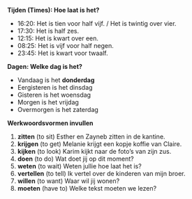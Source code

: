 **Tijden (Times): Hoe laat is het?**

- 16:20: Het is tien voor half vijf. / Het is twintig over vier.
- 17:30: Het is half zes.
- 12:15: Het is kwart over een.
- 08:25: Het is vijf voor half negen.
- 23:45: Het is kwart voor twaalf.

**Dagen: Welke dag is het?**

- Vandaag is het **donderdag**
- Eergisteren is het dinsdag  
- Gisteren is het woensdag
- Morgen is het vrijdag
- Overmorgen is het zaterdag

**Werkwoordsvormen invullen**

1. **zitten** (to sit)
    Esther en Zayneb zitten in de kantine.
2. **krijgen** (to get)
    Melanie krijgt een kopje koffie van Claire.
3. **kijken** (to look)
    Karim kijkt naar de foto’s van zijn zus.
4. **doen** (to do)
    Wat doet jij op dit moment?
5. **weten** (to wait)
    Weten jullie hoe laat het is?
6. **vertellen** (to tell)
    Ik vertel over de kinderen van mijn broer.
7. **willen**  (to want)
    Waar wil jij wonen?
8. **moeten**  (have to)
    Welke tekst moeten we lezen?
